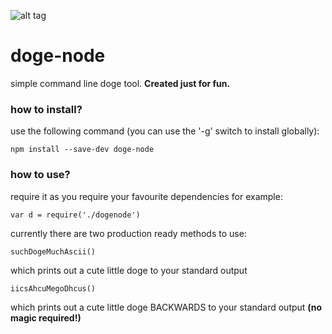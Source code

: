 ![alt tag](https://d262ilb51hltx0.cloudfront.net/max/600/1*cYl2zTitLZeKy29x2i0ApQ.jpeg)

# doge-node
simple command line doge tool. __Created just for fun.__

### how to install?

use the following command (you can use the '-g' switch to install globally):

```
npm install --save-dev doge-node
```

### how to use?

require it as you require your favourite dependencies for example:

```
var d = require('./dogenode')
```

currently there are two production ready methods to use:

```
suchDogeMuchAscii()
```

which prints out a cute little doge to your standard output

```
iicsAhcuMegoDhcus()
```
which prints out a cute little doge BACKWARDS to your standard output __(no magic required!)__
